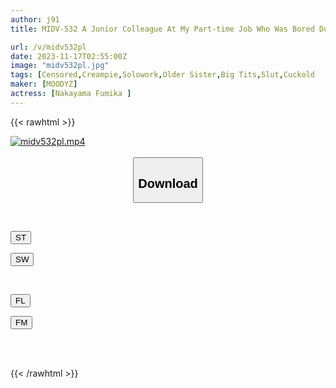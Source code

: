 ```yaml
---
author: j91
title: MIDV-532 A Junior Colleague At My Part-time Job Who Was Bored Due To Short-time Work Whispers Devilishly, "Do You Want To Be Sexually Molested?" Even Though I Had Already Ejaculated, I Was Turned Into A Dick By Fumika Nakayama

url: /v/midv532pl
date: 2023-11-17T02:55:00Z
image: "midv532pl.jpg"
tags: [Censored,Creampie,Solowork,Older Sister,Big Tits,Slut,Cuckold	 ]
maker: [MOODYZ]
actress: [Nakayama Fumika ]
---
```



{{< rawhtml >}}

<div class="video" data-videoid="qljVlPZ1m8TzVg4">
    <a href="javascript:;">
        <img src="https://my.j91.asia/v/midv532pl/midv532pl.jpg" width="WIDTH" height="HEIGHT" alt="midv532pl.mp4" loading="lazy">
    </a>
</div>

<script type="text/javascript" src="https://j91.asia/asset/on-demand-st.js"></script>

<br>
  <link rel="stylesheet" href="https://j91.asia/asset/bs5.css">
  
  <center>
  <button class="btn btn-primary" type="button" data-bs-toggle="collapse" data-bs-target=".multi-collapse" aria-expanded="false" aria-controls="multiCollapseExample1 multiCollapseExample2"><h2>Download</h2></button></center>
</p>
<div class="row">
  <div class="col">
    <div class="collapse multi-collapse" id="multiCollapseExample1">
      <div class="card card-body">
	      	      <br>
<div class="buttons">  
<p><a href="https://streamtape.to/v/qljVlPZ1m8TzVg4" target="_blank"><button class="btn-hover color-3"><i class="fa fa-download"></i> ST</button></a></p>
<p><a href="https://sfastwish.com/so5z9f21hwha" target="_blank"><button class="btn-hover color-2"><i class="fa fa-download"></i> SW</button></a></p></div>
    </div>
  </div>
</div>
  <div class="col">
    <div class="collapse multi-collapse" id="multiCollapseExample2">
      <div class="card card-body">
	      <br>
<div class="buttons">
<p><a href="https://filelions.site/f/56i62tac32hd" target="_blank"><button class="btn-hover color-9"><i class="fa fa-download"></i> FL</button></a></p>
<p><a href="https://filemoon.sx/d/94wr08exk7hu" target="_blank"><button class="btn-hover color-8"><i class="fa fa-download"></i> FM</button></a></p></div>
<br><br>
      </div>
    </div>
  </div>
</div>

{{< /rawhtml >}}
